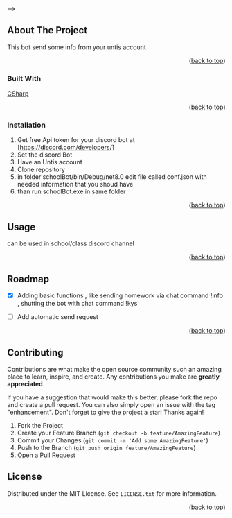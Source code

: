 <!-- Improved compatibility of back to top link: See: https://github.com/othneildrew/Best-README-Template/pull/73 -->
<a id="readme-top"></a>

-->










<!-- ABOUT THE PROJECT -->
## About The Project

This bot send some info from your untis account


<p align="right">(<a href="#readme-top">back to top</a>)</p>



### Built With



[CSharp]


<p align="right">(<a href="#readme-top">back to top</a>)</p>




### Installation



1. Get free Api token for your discord bot at [https://discord.com/developers/]
2. Set the discord Bot
3. Have an Untis account
4. Clone repository
5. in folder schoolBot/bin/Debug/net8.0 edit file called conf.json with needed information that you shoud have
6. than run schoolBot.exe in same folder 

<p align="right">(<a href="#readme-top">back to top</a>)</p>



<!-- USAGE EXAMPLES -->
## Usage
can be used in school/class discord channel

<p align="right">(<a href="#readme-top">back to top</a>)</p>



<!-- ROADMAP -->
## Roadmap

- [X] Adding basic functions , like sending homework via chat command !info , shutting the bot with chat command !kys
- [ ] Add automatic send request 


<p align="right">(<a href="#readme-top">back to top</a>)</p>



<!-- CONTRIBUTING -->
## Contributing

Contributions are what make the open source community such an amazing place to learn, inspire, and create. Any contributions you make are **greatly appreciated**.

If you have a suggestion that would make this better, please fork the repo and create a pull request. You can also simply open an issue with the tag "enhancement".
Don't forget to give the project a star! Thanks again!

1. Fork the Project
2. Create your Feature Branch (`git checkout -b feature/AmazingFeature`)
3. Commit your Changes (`git commit -m 'Add some AmazingFeature'`)
4. Push to the Branch (`git push origin feature/AmazingFeature`)
5. Open a Pull Request




<!-- LICENSE -->
## License

Distributed under the MIT License. See `LICENSE.txt` for more information.

<p align="right">(<a href="#readme-top">back to top</a>)</p>






<!-- MARKDOWN LINKS & IMAGES -->
<!-- https://www.markdownguide.org/basic-syntax/#reference-style-links -->
[contributors-shield]: https://img.shields.io/github/contributors/othneildrew/Best-README-Template.svg?style=for-the-badge
[contributors-url]: https://github.com/othneildrew/Best-README-Template/graphs/contributors
[forks-shield]: https://img.shields.io/github/forks/othneildrew/Best-README-Template.svg?style=for-the-badge
[forks-url]: https://github.com/othneildrew/Best-README-Template/network/members
[stars-shield]: https://img.shields.io/github/stars/othneildrew/Best-README-Template.svg?style=for-the-badge
[stars-url]: https://github.com/othneildrew/Best-README-Template/stargazers
[issues-shield]: https://img.shields.io/github/issues/othneildrew/Best-README-Template.svg?style=for-the-badge
[issues-url]: https://github.com/othneildrew/Best-README-Template/issues
[license-shield]: https://img.shields.io/github/license/othneildrew/Best-README-Template.svg?style=for-the-badge
[license-url]: https://github.com/othneildrew/Best-README-Template/blob/master/LICENSE.txt
[linkedin-shield]: https://img.shields.io/badge/-LinkedIn-black.svg?style=for-the-badge&logo=linkedin&colorB=555
[linkedin-url]: https://linkedin.com/in/othneildrew
[product-screenshot]: images/screenshot.png
[CSharp]:https://learn.microsoft.com/de-de/dotnet/csharp/tour-of-csharp/
